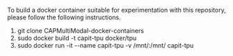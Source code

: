 To build a docker container suitable for experimentation with this repository, please follow the following instructions.

1. git clone CAPMultiModal-docker-containers
2. sudo docker build -t capit-tpu docker/tpu
3. sudo docker run -it --name capit-tpu -v /mnt/:/mnt/ capit-tpu

